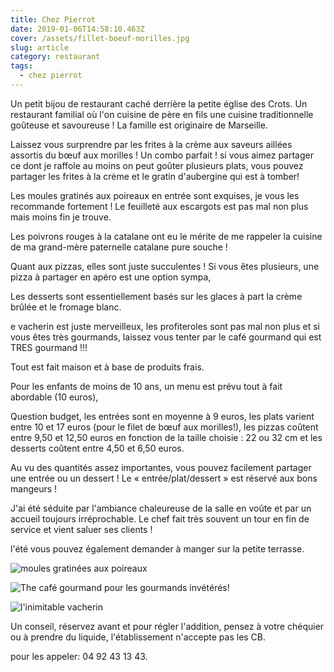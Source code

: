 ```yaml
---
title: Chez Pierrot
date: 2019-01-06T14:58:10.463Z
cover: /assets/fillet-boeuf-morilles.jpg
slug: article
category: restaurant
tags:
  - chez pierrot
---
```

Un petit bijou de restaurant caché derrière la petite église des Crots. Un restaurant familial où l'on cuisine de père en fils une cuisine traditionnelle goûteuse et savoureuse ! La famille est originaire de Marseille. 



Laissez vous surprendre par les frites à la crème aux saveurs aillées assortis du bœuf aux morilles ! Un combo parfait ! si vous aimez partager ce dont je raffole au moins on peut goûter plusieurs plats, vous pouvez partager les frites à la crème et le gratin d'aubergine qui est à tomber! 



Les moules gratinés aux poireaux en entrée sont exquises, je vous les recommande fortement ! Le feuilleté aux escargots est pas mal non plus mais moins fin je trouve. 

Les poivrons rouges à la catalane ont eu le mérite de me rappeler la cuisine de ma grand-mère paternelle catalane pure souche ! 



Quant aux pizzas, elles sont juste succulentes ! Si vous êtes plusieurs, une pizza à partager en apéro est une option sympa,



Les desserts sont essentiellement basés sur les glaces à part la crème brûlée et le fromage blanc. 

e vacherin est juste merveilleux, les profiteroles sont pas mal non plus et si vous êtes très gourmands, laissez vous tenter par le café gourmand qui est TRES gourmand !!! 



Tout est fait maison et à base de produits frais. 



Pour les enfants de moins de 10 ans, un menu est prévu tout à fait abordable (10 euros),



Question budget, les entrées sont en moyenne à 9 euros, les plats varient entre 10 et 17 euros (pour le filet de bœuf aux morilles!), les pizzas coûtent entre 9,50 et 12,50 euros en fonction de la taille choisie : 22 ou 32 cm et les desserts coûtent entre 4,50 et 6,50 euros. 



Au vu des quantités assez importantes, vous pouvez facilement partager une entrée ou un dessert ! Le « entrée/plat/dessert » est réservé aux bons mangeurs !



J'ai été séduite par l'ambiance chaleureuse de la salle en voûte et par un accueil toujours irréprochable. Le chef fait très souvent un tour en fin de service et vient saluer ses clients !

l'été vous pouvez également demander à manger sur la petite terrasse. 

![moules gratinées aux poireaux](/assets/moules-aux-poireaux.jpg)

![The café gourmand pour les gourmands invétérés!](/assets/café-gourmand.jpg)

![l'inimitable vacherin](/assets/vacherin.jpg)



Un conseil, réservez avant et pour régler l'addition, pensez à votre chéquier ou à prendre du liquide, l'établissement n'accepte pas les CB. 



pour les appeler: 04 92 43 13 43.
